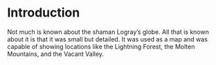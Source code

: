 # Introduction

Not much is known about the shaman Logray’s globe.
All that is known about it is that it was small but detailed.
It was used as a map and was capable of showing locations like the Lightning Forest, the Molten Mountains, and the Vacant Valley.
